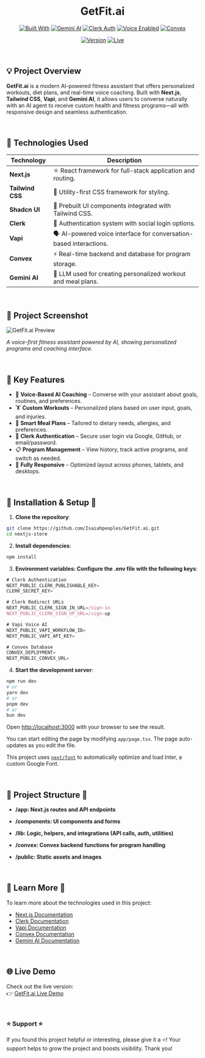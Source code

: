 <div align="center" id="toc">
<ul style="list-style: none">
<summary>
 <h1>GetFit.ai</h1>
</summary>
</ul>
</div>

<div align="center">

[![Built With](https://img.shields.io/badge/Built_with-Next.js-brightgreen)](https://nextjs.org/)
[![Gemini AI](https://img.shields.io/badge/AI-Gemini_AI-brightgreen)](https://ai.google.dev/gemini-api)
[![Clerk Auth](https://img.shields.io/badge/Auth-Clerk-brightgreen)](https://clerk.com/)
[![Voice Enabled](https://img.shields.io/badge/Voice_Via-Vapi-brightgreen)](https://vapi.ai/)
[![Convex](https://img.shields.io/badge/Database-Convex-brightgreen)](https://convex.dev)

[![Version](https://img.shields.io/badge/version-1.0.0-brightgreen.svg)](https://github.com/Isaiahpeoples/GetFit.ai)
[![Live](https://img.shields.io/badge/Live-Preview-brightgreen)](https://get-fit-ai.vercel.app/)

</div>
<br/>

## 💡 Project Overview

**GetFit.ai** is a modern AI-powered fitness assistant that offers personalized workouts, diet plans, and real-time voice coaching. Built with **Next.js**, **Tailwind CSS**, **Vapi**, and **Gemini AI**, it allows users to converse naturally with an AI agent to receive custom health and fitness programs—all with responsive design and seamless authentication.

<br/>

## 🚀 Technologies Used

| Technology     	| Description                                                                        	|
|--------------------|----------------------------------------------------------------------------------------|
| **Next.js**    	| ⚛️ React framework for full-stack application and routing.                         	|
| **Tailwind CSS**   | 🎨 Utility-first CSS framework for styling.                                         	|
| **Shadcn UI**  	| 🧩 Prebuilt UI components integrated with Tailwind CSS.                            	|
| **Clerk**      	| 🔐 Authentication system with social login options.                               	|
| **Vapi**       	| 🗣️ AI-powered voice interface for conversation-based interactions.                 	|
| **Convex**     	| ⚡ Real-time backend and database for program storage.                             	|
| **Gemini AI**  	| 🧠 LLM used for creating personalized workout and meal plans.                      	|

<br/>

## 📸 Project Screenshot

![GetFit.ai Preview](https://online-project-images.s3.us-east-2.amazonaws.com/getfit/GetFit-1.png)

*A voice-first fitness assistant powered by AI, showing personalized programs and coaching interface.*

<br/>

## 📑 Key Features

- 🎤 **Voice-Based AI Coaching** – Converse with your assistant about goals, routines, and preferences.
- 🏋️ **Custom Workouts** – Personalized plans based on user input, goals, and injuries.
- 🥗 **Smart Meal Plans** – Tailored to dietary needs, allergies, and preferences.
- 🔐 **Clerk Authentication** – Secure user login via Google, GitHub, or email/password.
- 📋 **Program Management** – View history, track active programs, and switch as needed.
- 📱 **Fully Responsive** – Optimized layout across phones, tablets, and desktops.

<br/>

## 🔧 Installation & Setup 🔧

1. **Clone the repository**:
```bash
git clone https://github.com/Isaiahpeoples/GetFit.ai.git
cd nextjs-store
```

2. **Install dependencies**:
```bash
npm install
```

3. **Environment variables: Configure the .env file with the following keys**:

```js
# Clerk Authentication
NEXT_PUBLIC_CLERK_PUBLISHABLE_KEY=
CLERK_SECRET_KEY=

# Clerk Redirect URLs
NEXT_PUBLIC_CLERK_SIGN_IN_URL=/sign-in
NEXT_PUBLIC_CLERK_SIGN_UP_URL=/sign-up

# Vapi Voice AI
NEXT_PUBLIC_VAPI_WORKFLOW_ID=
NEXT_PUBLIC_VAPI_API_KEY=

# Convex Database
CONVEX_DEPLOYMENT=
NEXT_PUBLIC_CONVEX_URL=
```

4. **Start the development server**:
```bash
npm run dev
# or
yarn dev
# or
pnpm dev
# or
bun dev
```

Open [http://localhost:3000](http://localhost:3000) with your browser to see the result.

You can start editing the page by modifying `app/page.tsx`. The page auto-updates as you edit the file.

This project uses [`next/font`](https://nextjs.org/docs/basic-features/font-optimization) to automatically optimize and load Inter, a custom Google Font.

<br/>

## 📂 Project Structure 📂

- **/app: Next.js routes and API endpoints**

- **/components: UI components and forms**

- **/lib: Logic, helpers, and integrations (API calls, auth, utilities)**

- **/convex: Convex backend functions for program handling**

- **/public: Static assets and images**

<br/>

## 📌 Learn More 📌

To learn more about the technologies used in this project:

- [Next.js Documentation](https://nextjs.org/docs)
- [Clerk Documentation](https://clerk.com/docs)
- [Vapi Documentation](https://docs.vapi.ai)
- [Convex Documentation](https://docs.convex.dev)
- [Gemini AI Documentation](https://ai.google.dev/gemini-api)

<br/>

## 🌐 Live Demo

Check out the live version:  
👉 [GetFit.ai Live Demo](https://get-fit-ai.vercel.app/)

<br/>

### ⭐️ Support ⭐️
If you found this project helpful or interesting, please give it a ⭐️! Your support helps to grow the project and boosts visibility. Thank you!
